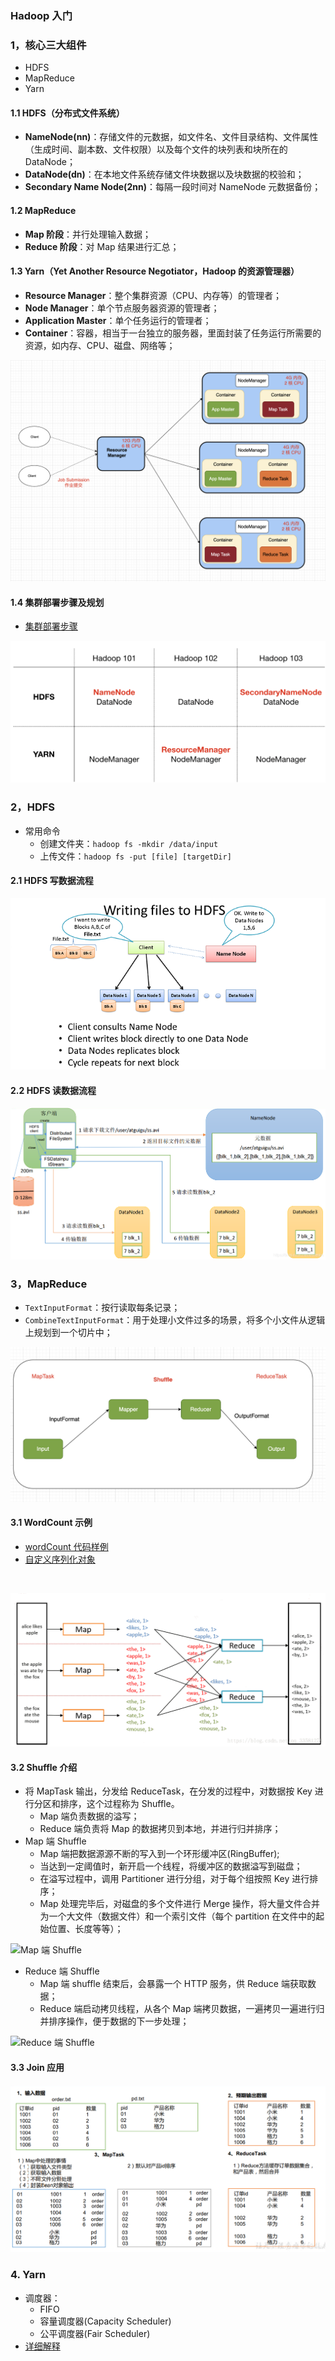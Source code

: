 ### Hadoop 入门

### 1，核心三大组件
- HDFS
- MapReduce
- Yarn

#### 1.1 HDFS（分布式文件系统）
- **NameNode(nn)**：存储文件的元数据，如文件名、文件目录结构、文件属性（生成时间、副本数、文件权限）以及每个文件的块列表和块所在的 DataNode；
- **DataNode(dn)**：在本地文件系统存储文件块数据以及块数据的校验和；
- **Secondary Name Node(2nn)**：每隔一段时间对 NameNode 元数据备份；

#### 1.2 MapReduce
- **Map 阶段**：并行处理输入数据；
- **Reduce 阶段**：对 Map 结果进行汇总；

#### 1.3 Yarn（Yet Another Resource Negotiator，Hadoop 的资源管理器）
- **Resource Manager**：整个集群资源（CPU、内存等）的管理者；
- **Node Manager**：单个节点服务器资源的管理者；
- **Application Master**：单个任务运行的管理者；
- **Container**：容器，相当于一台独立的服务器，里面封装了任务运行所需要的资源，如内存、CPU、磁盘、网络等；

![整体流程图](./images/Yarn全流程.png)

#### 1.4 集群部署步骤及规划
- [集群部署步骤](./2023.10/Docker实战之部署Hadoop集群.md)

![集群部署规划](./images/集群部署规划.png)

### 2，HDFS
- 常用命令
  - 创建文件夹：`hadoop fs -mkdir /data/input`
  - 上传文件：`hadoop fs -put [file] [targetDir]`

#### 2.1 HDFS 写数据流程

![HDFS写数据流程](./images/HDFS写数据流程.png)

#### 2.2 HDFS 读数据流程

![HDFS读数据流程](./images/HDFS读数据流程.png)

### 3，MapReduce
- `TextInputFormat`：按行读取每条记录；
- `CombineTextInputFormat`：用于处理小文件过多的场景，将多个小文件从逻辑上规划到一个切片中；

![简化流程](./images/MapTask简化流程.png)

#### 3.1 WordCount 示例
- [wordCount 代码样例](https://github.com/xianliu18/bigdata_learning/tree/main/hadoop_learning/src/main/java/com/noodles/mapreduce/wordcount)
- [自定义序列化对象](https://github.com/xianliu18/bigdata_learning/tree/main/hadoop_learning/src/main/java/com/noodles/mapreduce/writable)
<br/>

![WordCount 程序原理](./images/WordCount原理.png)

#### 3.2 Shuffle 介绍
- 将 MapTask 输出，分发给 ReduceTask，在分发的过程中，对数据按 Key 进行分区和排序，这个过程称为 Shuffle。
  - Map 端负责数据的溢写；
  - Reduce 端负责将 Map 的数据拷贝到本地，并进行归并排序；
- Map 端 Shuffle
  - Map 端把数据源源不断的写入到一个环形缓冲区(RingBuffer);
  - 当达到一定阈值时，新开启一个线程，将缓冲区的数据溢写到磁盘；
  - 在溢写过程中，调用 Partitioner 进行分组，对于每个组按照 Key 进行排序；
  - Map 处理完毕后，对磁盘的多个文件进行 Merge 操作，将大量文件合并为一个大文件（数据文件）和一个索引文件（每个 partition 在文件中的起始位置、长度等等）；

![Map 端 Shuffle](./images/Map端Shuffle.png)

- Reduce 端 Shuffle
  - Map 端 shuffle 结束后，会暴露一个 HTTP 服务，供 Reduce 端获取数据；
  - Reduce 端启动拷贝线程，从各个 Map 端拷贝数据，一遍拷贝一遍进行归并排序操作，便于数据的下一步处理；

![Reduce 端 Shuffle](./images/Reduce端Shuffle.png)

#### 3.3 Join 应用
![MapReduceJoin实例.png](./images/MapReduceJoin实例.png)

### 4. Yarn
- 调度器：
  - FIFO
  - 容量调度器(Capacity Scheduler)
  - 公平调度器(Fair Scheduler)
- [详细解释](https://blog.csdn.net/FunnyPrince_/article/details/120244552)